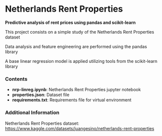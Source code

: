 # Netherlands Rent Properties

__Predictive analysis of rent prices using pandas and scikit-learn__

This project consists on a simple study of the Netherlands Rent Properties dataset

Data analysis and feature engineering are performed using the pandas library

A base linear regression model is applied utilizing tools from the scikit-learn library

### Contents
* __nrp-linreg.ipynb__: Netherlands Rent Properties jupyter notebook
* __properties.json__: Dataset file
* __requirements.txt__: Requirements file for virtual environment

### Additional Information
Netherlands Rent Properties dataset: https://www.kaggle.com/datasets/juangesino/netherlands-rent-properties
